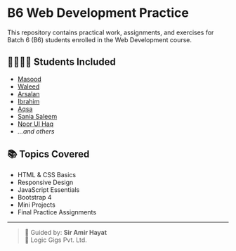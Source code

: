 # B6 Web Development Practice

This repository contains practical work, assignments, and exercises for Batch 6 (B6) students enrolled in the Web Development course.

## 👩‍💻👨‍💻 Students Included

- [Masood](#)  
- [Waleed](#)  
- [Arsalan](#)  
- [Ibrahim](#)  
- [Aqsa](#)  
- [Sania Saleem](#)  
- [Noor Ul Haq](#)  
- *...and others*

## 📚 Topics Covered

- HTML & CSS Basics  
- Responsive Design  
- JavaScript Essentials  
- Bootstrap 4  
- Mini Projects  
- Final Practice Assignments  

---

> 🚀 Guided by: **Sir Amir Hayat**  
> 🏢 Logic Gigs Pvt. Ltd.
